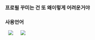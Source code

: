 <h1 align="center">

<h3>
프로필 꾸미는 건 또 왜이렇게 어려운거야
  </h3>

  <h3>
사용언어 
  </h3>

<img src="https://img.shields.io/badge/CSharp-239120?style=flat-square&logo=CSharp&logoColor=white" style="height : auto; margin-left : 10px; margin-right : 10px;"/> <img src="https://img.shields.io/badge/Unity-ffffff?style=flat-square&logo=Unity&logoColor=black" style="height : auto; margin-left : 10px; margin-right : 10px;"/>

<!--
**Bigkidhj/Bigkidhj** is a ✨ _special_ ✨ repository because its `README.md` (this file) appears on your GitHub profile.

Here are some ideas to get you started:

- 🔭 I’m currently working on ...
- 🌱 I’m currently learning ...
- 👯 I’m looking to collaborate on ...
- 🤔 I’m looking for help with ...
- 💬 Ask me about ...
- 📫 How to reach me: ...
- 😄 Pronouns: ...
- ⚡ Fun fact: ...
-->
